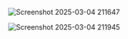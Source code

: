 ![Screenshot 2025-03-04 211647](https://github.com/user-attachments/assets/3111fcb9-459d-4ac1-b1a3-7ab49c18a7b9)

![Screenshot 2025-03-04 211945](https://github.com/user-attachments/assets/8b547083-9e43-4ce6-9915-714f4058152c)

